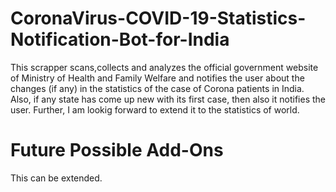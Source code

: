 # CoronaVirus-COVID-19-Statistics-Notification-Bot-for-India
This scrapper scans,collects and analyzes the official government website of Ministry of Health and Family Welfare and notifies the user about the changes (if any) in the statistics of the case of Corona patients in India.
Also, if any state has come up new with its first case, then also it notifies the user.
Further, I am lookig forward to extend it to the statistics of world.

# Future Possible Add-Ons
This can be extended.

